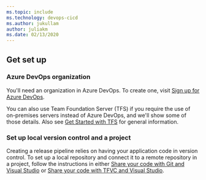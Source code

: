 ```yaml
---
ms.topic: include
ms.technology: devops-cicd
ms.author: jukullam
author: juliakm
ms.date: 02/13/2020
---
```


## Get set up

### Azure DevOps organization

You'll need an organization in Azure DevOps. To create one, visit [Sign up for Azure DevOps](https://visualstudio.microsoft.com/vsts/).

You can also use Team Foundation Server (TFS) if you require the use of on-premises servers instead of Azure DevOps, and we'll show some of those details. Also see [Get Started with TFS](/azure/devops/server/install/get-started) for general information.

### Set up local version control and a project

Creating a release pipeline relies on having your application code in version control. To set up a local repository and connect it to a remote repository in a project, follow the instructions in either [Share your code with Git and Visual Studio](../../../../repos/git/share-your-code-in-git-vs.md) or [Share your code with TFVC and Visual Studio](../../../../repos/tfvc/share-your-code-in-tfvc-vs.md).
